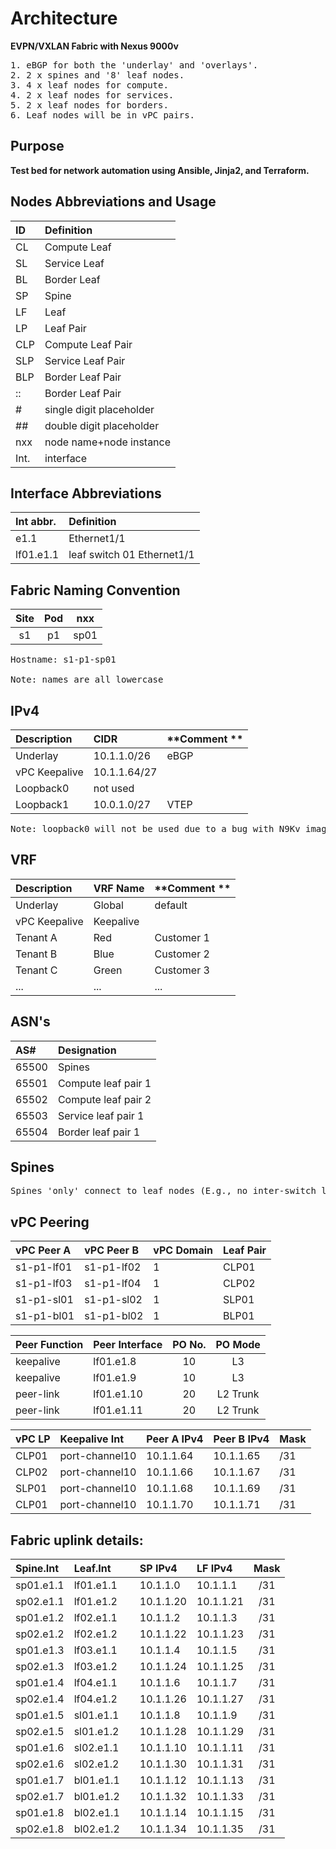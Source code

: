 # Architecture
<!-- blank -->
**EVPN/VXLAN Fabric with Nexus 9000v**
<!-- blank -->
<pre>
1. eBGP for both the 'underlay' and 'overlays'.
2. 2 x spines and '8' leaf nodes.
3. 4 x leaf nodes for compute.
4. 2 x leaf nodes for services.
5. 2 x leaf nodes for borders.
6. Leaf nodes will be in vPC pairs.
</pre>
<!-- blank -->
<!-- blank -->
## Purpose
<!-- blank -->
**Test bed for network automation using Ansible, Jinja2, and Terraform.**
<!-- blank -->
<!-- blank -->
## Nodes Abbreviations and Usage
<!-- blank -->
|**ID**   | **Definition**           |
|:--------|:-------------------------|
| CL	  | Compute Leaf             |
| SL	  | Service Leaf             |
| BL	  | Border Leaf              |
| SP      | Spine                    |
| LF	  | Leaf                     |
| LP	  | Leaf Pair                |
| CLP     | Compute Leaf Pair        |
| SLP     | Service Leaf Pair        |
| BLP     | Border Leaf Pair         |
| ::      | Border Leaf Pair         |
| \#      | single digit placeholder |
| \##     | double digit placeholder |
| nxx     | node name\+node instance |
| Int.    | interface                |
<!-- blank -->
<!-- blank -->
## Interface Abbreviations
<!-- blank -->
|**Int abbr.**| **Definition**                |
|:------------|:------------------------------|
| e1.1	      | Ethernet1/1                   |
| lf01.e1.1   | leaf switch 01 Ethernet1/1    |
<!-- blank -->
<!-- blank -->
## Fabric Naming Convention
<!-- blank -->
|**Site**|**Pod** |**nxx** |
|:------:|:------:|:------:|
| s1	 | p1     | sp01   |
<!-- blank -->
<pre>
Hostname: s1-p1-sp01
	
Note: names are all lowercase
</pre>
<!-- blank -->
<!-- blank -->
## IPv4
<!-- blank -->
|**Description**    | **CIDR**       | **Comment ** |
|:------------------|:---------------|:-------------|
| Underlay	        | 10.1.1.0/26    | eBGP         |
| vPC Keepalive     | 10.1.1.64/27   |              |
| Loopback0	        | not used       |              |
| Loopback1	        | 10.0.1.0/27    | VTEP         |
<!-- blank -->
<pre>
Note: loopback0 will not be used due to a bug with N9Kv image and vPC.
</pre>
<!-- blank -->
<!-- blank -->
## VRF
<!-- blank -->
|**Description**    | **VRF Name**   | **Comment ** |
|:------------------|:---------------|:-------------|
| Underlay	        | Global         | default      |
| vPC Keepalive     | Keepalive	     |              |
| Tenant A          | Red            | Customer 1   |
| Tenant B          | Blue           | Customer 2   |
| Tenant C          | Green          | Customer 3   |
| ...               | ...            | ...          |
<!-- blank -->
<!-- blank -->
## ASN's
<!-- blank -->
|**AS#**      | **Designation**               |
|:------------|:------------------------------|
| 65500	      | Spines                        |
| 65501       | Compute leaf pair 1           |
| 65502       | Compute leaf pair 2           |
| 65503       | Service leaf pair 1           |
| 65504       | Border leaf pair 1            |
<!-- blank -->
<!-- blank -->
## Spines
<!-- blank -->
<pre>
Spines 'only' connect to leaf nodes (E.g., no inter-switch links)
</pre>
<!-- blank -->
<!-- blank -->
## vPC Peering
<!-- blank -->
|**vPC Peer A**|**vPC Peer B**|**vPC Domain**|**Leaf Pair**|
|:-------------|:-------------|:-------------|:------------|
| s1-p1-lf01   | s1-p1-lf02   | 1            | CLP01       |
| s1-p1-lf03   | s1-p1-lf04   | 1            | CLP02       |
| s1-p1-sl01   | s1-p1-sl02   | 1            | SLP01       |
| s1-p1-bl01   | s1-p1-bl02   | 1            | BLP01       |
<!-- blank -->
<!-- blank -->
|**Peer Function**|**Peer Interface**|**PO No.**|**PO Mode**|
|:----------------|:-----------------|:--------:|:---------:|
| keepalive       | lf01.e1.8        | 10       | L3        |
| keepalive       | lf01.e1.9        | 10       | L3        |
| peer-link       | lf01.e1.10       | 20       | L2 Trunk  |
| peer-link       | lf01.e1.11       | 20       | L2 Trunk  |
<!-- blank -->
<!-- blank -->
|**vPC LP** |**Keepalive Int**|**Peer A IPv4**|**Peer B IPv4**|**Mask**|
|:----------|:----------------|:--------------|:--------------|:-------|
| CLP01     | port-channel10  | 10.1.1.64     | 10.1.1.65     | /31    |
| CLP02     | port-channel10  | 10.1.1.66     | 10.1.1.67     | /31    |
| SLP01     | port-channel10  | 10.1.1.68     | 10.1.1.69     | /31    |
| CLP01     | port-channel10  | 10.1.1.70     | 10.1.1.71     | /31    |
<!-- blank -->
<!-- blank -->
## Fabric uplink details:
<!-- blank -->
|**Spine.Int**|**Leaf.Int**|    |**SP IPv4**     |**LF IPv4**     |**Mask**|
|:------------|:-----------|:--:|:---------------|:---------------|:------:|
|sp01.e1.1    |lf01.e1.1   |    | 10.1.1.0       | 10.1.1.1       | /31    |
|sp02.e1.1    |lf01.e1.2   |    | 10.1.1.20      | 10.1.1.21      | /31    |
|sp01.e1.2    |lf02.e1.1   |    | 10.1.1.2       | 10.1.1.3       | /31    |
|sp02.e1.2    |lf02.e1.2   |    | 10.1.1.22      | 10.1.1.23      | /31    |
|sp01.e1.3    |lf03.e1.1   |    | 10.1.1.4       | 10.1.1.5       | /31    |
|sp02.e1.3    |lf03.e1.2   |    | 10.1.1.24      | 10.1.1.25      | /31    |
|sp01.e1.4    |lf04.e1.1   |    | 10.1.1.6       | 10.1.1.7       | /31    |
|sp02.e1.4    |lf04.e1.2   |    | 10.1.1.26      | 10.1.1.27      | /31    |
|sp01.e1.5    |sl01.e1.1   |    | 10.1.1.8       | 10.1.1.9       | /31    |
|sp02.e1.5    |sl01.e1.2   |    | 10.1.1.28      | 10.1.1.29      | /31    |
|sp01.e1.6    |sl02.e1.1   |    | 10.1.1.10      | 10.1.1.11      | /31    |
|sp02.e1.6    |sl02.e1.2   |    | 10.1.1.30      | 10.1.1.31      | /31    |
|sp01.e1.7    |bl01.e1.1   |    | 10.1.1.12      | 10.1.1.13      | /31    |
|sp02.e1.7    |bl01.e1.2   |    | 10.1.1.32      | 10.1.1.33      | /31    |
|sp01.e1.8    |bl02.e1.1   |    | 10.1.1.14      | 10.1.1.15      | /31    |
|sp02.e1.8    |bl02.e1.2   |    | 10.1.1.34      | 10.1.1.35      | /31    |


